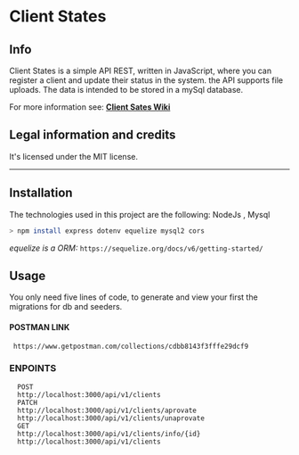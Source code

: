 # Client States

## Info 

Client States is a simple API REST, written in JavaScript, 
where you can register a client and update their status in the system. the API supports file uploads. The data is intended to be stored in a mySql database. 

For more information see:
[**Client Sates Wiki**](https://github.com/)

## Legal information and credits

It's licensed under the MIT license.


* * *


## Installation


The technologies used in this project are the following:
NodeJs , Mysql
```bash
> npm install express dotenv equelize mysql2 cors
```



*equelize is a ORM:* `https://sequelize.org/docs/v6/getting-started/`




## Usage

You only need five lines of code, to generate and view your first the migrations for db and seeders.

#### POSTMAN LINK
```
 https://www.getpostman.com/collections/cdbb8143f3fffe29dcf9
```
### ENPOINTS
```
  POST
  http://localhost:3000/api/v1/clients
  PATCH
  http://localhost:3000/api/v1/clients/aprovate  
  http://localhost:3000/api/v1/clients/unaprovate 
  GET
  http://localhost:3000/api/v1/clients/info/{id} 
  http://localhost:3000/api/v1/clients
  
```

